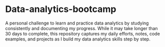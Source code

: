 # Data-analytics-bootcamp
A personal challenge to learn and practice data analytics by studying consistently and documenting my progress. While it may take longer than 30 days to complete, this repository captures my daily efforts, notes, code examples, and projects as I build my data analytics skills step by step.
